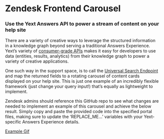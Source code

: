 # Zendesk Frontend Carousel
### Use the Yext Answers API to power a stream of content on your help site
There are a variety of creative ways to leverage the structured information in a knowledge graph beyond serving a traditional Answers Experience. Yext’s variety of [consumer-grade APIs](https://hitchhikers.yext.com/docs/) makes it easy for developers to use data (entities, results, analytics) from their knowledge graph to power a variety of creative applications. 

One such way in the support space, is to call the [Universal Search Endpoint](https://hitchhikers.yext.com/docs/liveapis/answersapi/universalsearch/#operation/query) and map the returned fields to a rotating carousel of content cards displayed on your help site. This is just one example of an incredibly flexible framework (just change your query input!) that’s equally as lightweight to implement.

Zendesk admins should reference this GitHub repo to see what changes are needed to implement an example of this carousel and achieve the below result. Simply copy and paste the provided code into the specified portal files, making sure to update the ‘REPLACE_ME…’ variables with your Yext-specific Answers Experience details.


[Example Gif](https://drive.google.com/file/d/1G_iJd4tlhzCsisIcLQuzCLs8BwBKGQxX/view?usp=sharing)
